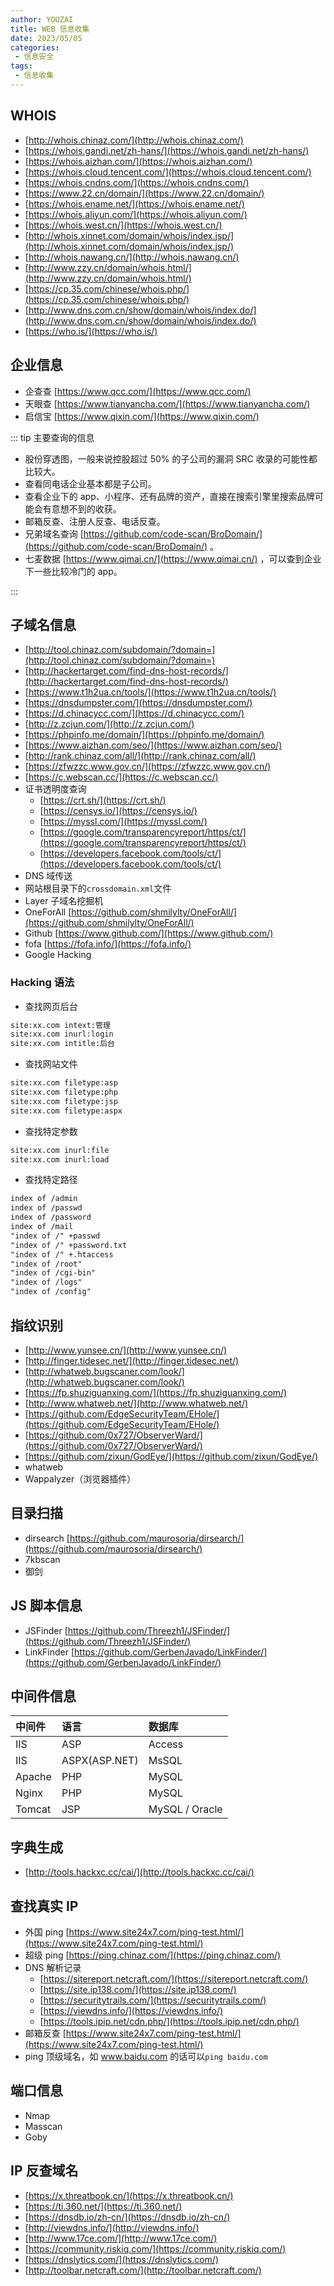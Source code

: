 ```yaml
---
author: YOUZAI
title: WEB 信息收集
date: 2023/05/05
categories:
 - 信息安全
tags:
 - 信息收集
---
```


## WHOIS

* [http://whois.chinaz.com/](http://whois.chinaz.com/)
* [https://whois.gandi.net/zh-hans/](https://whois.gandi.net/zh-hans/)
* [https://whois.aizhan.com/](https://whois.aizhan.com/)
* [https://whois.cloud.tencent.com/](https://whois.cloud.tencent.com/)
* [https://whois.cndns.com/](https://whois.cndns.com/)
* [https://www.22.cn/domain/](https://www.22.cn/domain/)
* [https://whois.ename.net/](https://whois.ename.net/)
* [https://whois.aliyun.com/](https://whois.aliyun.com/)
* [https://whois.west.cn/](https://whois.west.cn/)
* [http://whois.xinnet.com/domain/whois/index.jsp/](http://whois.xinnet.com/domain/whois/index.jsp/)
* [http://whois.nawang.cn/](http://whois.nawang.cn/)
* [http://www.zzy.cn/domain/whois.html/](http://www.zzy.cn/domain/whois.html/)
* [https://cp.35.com/chinese/whois.php/](https://cp.35.com/chinese/whois.php/)
* [http://www.dns.com.cn/show/domain/whois/index.do/](http://www.dns.com.cn/show/domain/whois/index.do/)
* [https://who.is/](https://who.is/)

## 企业信息

* 企查查 [https://www.qcc.com/](https://www.qcc.com/)
* 天眼查 [https://www.tianyancha.com/](https://www.tianyancha.com/)
* 启信宝 [https://www.qixin.com/](https://www.qixin.com/)

::: tip 主要查询的信息

* 股份穿透图，一般来说控股超过 50% 的子公司的漏洞 SRC 收录的可能性都比较大。
* 查看同电话企业基本都是子公司。
* 查看企业下的 app、小程序、还有品牌的资产，直接在搜索引擎里搜索品牌可能会有意想不到的收获。
* 邮箱反查、注册人反查、电话反查。
* 兄弟域名查询 [https://github.com/code-scan/BroDomain/](https://github.com/code-scan/BroDomain/) 。
* 七麦数据 [https://www.qimai.cn/](https://www.qimai.cn/) ，可以查到企业下一些比较冷门的 app。

:::


## 子域名信息

* [http://tool.chinaz.com/subdomain/?domain=](http://tool.chinaz.com/subdomain/?domain=)
* [http://hackertarget.com/find-dns-host-records/](http://hackertarget.com/find-dns-host-records/)
* [https://www.t1h2ua.cn/tools/](https://www.t1h2ua.cn/tools/)
* [https://dnsdumpster.com/](https://dnsdumpster.com/)
* [https://d.chinacycc.com/](https://d.chinacycc.com/)
* [http://z.zcjun.com/](http://z.zcjun.com/)
* [https://phpinfo.me/domain/](https://phpinfo.me/domain/)
* [https://www.aizhan.com/seo/](https://www.aizhan.com/seo/)
* [http://rank.chinaz.com/all/](http://rank.chinaz.com/all/)
* [https://zfwzzc.www.gov.cn/](https://zfwzzc.www.gov.cn/)
* [https://c.webscan.cc/](https://c.webscan.cc/)
* 证书透明度查询
  * [https://crt.sh/](https://crt.sh/)
  * [https://censys.io/](https://censys.io/)
  * [https://myssl.com/](https://myssl.com/)
  * [https://google.com/transparencyreport/https/ct/](https://google.com/transparencyreport/https/ct/)
  * [https://developers.facebook.com/tools/ct/](https://developers.facebook.com/tools/ct/)
* DNS 域传送
* 网站根目录下的`crossdomain.xml`文件
* Layer 子域名挖掘机
* OneForAll [https://github.com/shmilylty/OneForAll/](https://github.com/shmilylty/OneForAll/)
* Github [https://www.github.com/](https://www.github.com/)
* fofa [https://fofa.info/](https://fofa.info/)
* Google Hacking

### Hacking 语法

* 查找网页后台

```html
site:xx.com intext:管理
site:xx.com inurl:login
site:xx.com intitle:后台
```

* 查找网站文件

```html
site:xx.com filetype:asp
site:xx.com filetype:php
site:xx.com filetype:jsp
site:xx.com filetype:aspx
```

* 查找特定参数

```html
site:xx.com inurl:file
site:xx.com inurl:load
```

* 查找特定路径

```html
index of /admin
index of /passwd
index of /password
index of /mail
"index of /" +passwd
"index of /" +password.txt
"index of /" +.htaccess
"index of /root"
"index of /cgi-bin"
"index of /logs"
"index of /config"
```

## 指纹识别

* [http://www.yunsee.cn/](http://www.yunsee.cn/)
* [http://finger.tidesec.net/](http://finger.tidesec.net/)
* [http://whatweb.bugscaner.com/look/](http://whatweb.bugscaner.com/look/)
* [https://fp.shuziguanxing.com/](https://fp.shuziguanxing.com/)
* [http://www.whatweb.net/](http://www.whatweb.net/)
* [https://github.com/EdgeSecurityTeam/EHole/](https://github.com/EdgeSecurityTeam/EHole/)
* [https://github.com/0x727/ObserverWard/](https://github.com/0x727/ObserverWard/)
* [https://github.com/zixun/GodEye/](https://github.com/zixun/GodEye/)
* whatweb
* Wappalyzer（浏览器插件）

## 目录扫描

* dirsearch [https://github.com/maurosoria/dirsearch/](https://github.com/maurosoria/dirsearch/)
* 7kbscan
* 御剑

## JS 脚本信息

* JSFinder [https://github.com/Threezh1/JSFinder/](https://github.com/Threezh1/JSFinder/)
* LinkFinder [https://github.com/GerbenJavado/LinkFinder/](https://github.com/GerbenJavado/LinkFinder/)

## 中间件信息

|中间件|语言|数据库|
|:-|:-|:-|
|IIS|ASP|Access|
|IIS|ASPX(ASP\.NET)|MsSQL|
|Apache|PHP|MySQL|
|Nginx|PHP|MySQL|
|Tomcat|JSP|MySQL / Oracle|

## 字典生成

* [http://tools.hackxc.cc/cai/](http://tools.hackxc.cc/cai/)

## 查找真实 IP

* 外国 ping [https://www.site24x7.com/ping-test.html/](https://www.site24x7.com/ping-test.html/)
* 超级 ping [https://ping.chinaz.com/](https://ping.chinaz.com/)
* DNS 解析记录
  * [https://sitereport.netcraft.com/](https://sitereport.netcraft.com/)
  * [https://site.ip138.com/](https://site.ip138.com/)
  * [https://securitytrails.com/](https://securitytrails.com/)
  * [https://viewdns.info/](https://viewdns.info/)
  * [https://tools.ipip.net/cdn.php/](https://tools.ipip.net/cdn.php/)
* 邮箱反查 [https://www.site24x7.com/ping-test.html/](https://www.site24x7.com/ping-test.html/)
* ping 顶级域名，如 www.baidu.com 的话可以`ping baidu.com`

## 端口信息

* Nmap
* Masscan
* Goby

## IP 反查域名

* [https://x.threatbook.cn/](https://x.threatbook.cn/)
* [https://ti.360.net/](https://ti.360.net/)
* [https://dnsdb.io/zh-cn/](https://dnsdb.io/zh-cn/)
* [http://viewdns.info/](http://viewdns.info/)
* [http://www.17ce.com/](http://www.17ce.com/)
* [https://community.riskiq.com/](https://community.riskiq.com/)
* [https://dnslytics.com/](https://dnslytics.com/)
* [http://toolbar.netcraft.com/](http://toolbar.netcraft.com/)